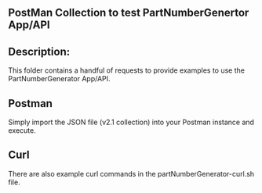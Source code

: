 **PostMan Collection to test PartNumberGenertor App/API**
-
## Description:
 
This folder contains a handful of requests to provide examples to use the PartNumberGenerator App/API.

## Postman

Simply import the JSON file (v2.1 collection) into your Postman instance and execute.

## Curl

There are also example curl commands in the partNumberGenerator-curl.sh file.